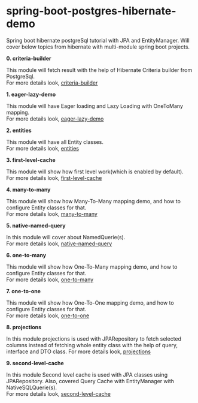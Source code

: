 # spring-boot-postgres-hibernate-demo
Spring boot hibernate postgreSql tutorial with JPA and EntityManager.
Will cover below topics from hibernate with multi-module spring boot projects.

**0. criteria-builder**

This module will fetch result with the help of Hibernate Criteria builder from PostgreSql.  
For more details look, [criteria-builder](https://github.com/rahul-ghadge/spring-boot-postgres-hibernate-demo/tree/master/criteria-builder)


**1. eager-lazy-demo**

This module will have Eager loading and Lazy Loading with OneToMany mapping.  
For more details look, [eager-lazy-demo](https://github.com/rahul-ghadge/spring-boot-postgres-hibernate-demo/tree/master/eager-lazy-demo)


**2. entities**

This module will have all Entity classes.  
For more details look, [entities](https://github.com/rahul-ghadge/spring-boot-postgres-hibernate-demo/tree/master/entities)


**3. first-level-cache**

This module will show how first level work(which is enabled by default).  
For more details look, [first-level-cache](https://github.com/rahul-ghadge/spring-boot-postgres-hibernate-demo/tree/master/first-level-cache)


**4. many-to-many**

This module will show how Many-To-Many mapping demo, and how to configure Entity classes for that.  
For more details look, [many-to-many](https://github.com/rahul-ghadge/spring-boot-postgres-hibernate-demo/tree/master/many-to-many)


**5. native-named-query**

In this module will cover about NamedQuerie(s).  
For more details look, [native-named-query](https://github.com/rahul-ghadge/spring-boot-postgres-hibernate-demo/tree/master/native-named-query)


**6. one-to-many**

This module will show how One-To-Many mapping demo, and how to configure Entity classes for that.  
For more details look, [one-to-many](https://github.com/rahul-ghadge/spring-boot-postgres-hibernate-demo/tree/master/one-to-many)


**7. one-to-one**

This module will show how One-To-One mapping demo, and how to configure Entity classes for that.  
For more details look, [one-to-one](https://github.com/rahul-ghadge/spring-boot-postgres-hibernate-demo/tree/master/one-to-one)


**8. projections**

In this module projections is used with JPARepository to fetch selected columns instead of fetching whole entity class with the help of 
query, interface and DTO class.
For more details look, [projections](https://github.com/rahul-ghadge/spring-boot-postgres-hibernate-demo/tree/master/projections)


**9. second-level-cache**

In this module Second level cache is used with JPA classes using JPARepository.
Also, covered Query Cache with EntityManager with NativeSQLQuerie(s).  
For more details look, [second-level-cache](https://github.com/rahul-ghadge/spring-boot-postgres-hibernate-demo/tree/master/second-level-cache)
